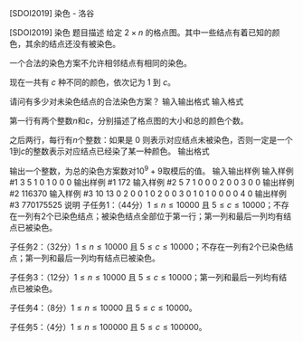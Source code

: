 



[SDOI2019] 染色 - 洛谷














[SDOI2019] 染色
题目描述
给定 $2 \times n$ 的格点图。其中一些结点有着已知的颜色，其余的结点还没有被染色。

 一个合法的染色方案不允许相邻结点有相同的染色。

现在一共有 $c$ 种不同的颜色，依次记为 $1$ 到 $c$。

 请问有多少对未染色结点的合法染色方案？
输入输出格式
输入格式

第一行有两个整数$n$和$c$，分别描述了格点图的大小和总的颜色个数。

之后两行，每行有$n$个整数：如果是 $0$ 则表示对应结点未被染色，否则一定是一个$1$到$c$的整数表示对应结点已经染了某一种颜色。
输出格式

输出一个整数，为总的染色方案数对$10^9+9$取模后的值。
输入输出样例
输入样例 #1
3 5
1 0 1
0 0 0
输出样例 #1
172
输入样例 #2
5 7
1 0 0 0 2
0 0 3 0 0
输出样例 #2
116370
输入样例 #3
10 13
0 2 0 0 1 0 2 0 0 3
0 1 0 1 0 0 0 0 4 0
输出样例 #3
770175525
说明
子任务$1$：（$44$分）$1\le n\le 10000$ 且 $5\le c\le 10000$；不存在一列有$2$个已染色结点；被染色结点全部位于第一行；第一列和最后一列均有结点已被染色。

子任务$2$：（$32$分）$1\le n\le 10000$ 且 $5\le c\le 10000$；不存在一列有$2$个已染色结点；第一列和最后一列均有结点已被染色。

子任务$3$：（$12$分）$1\le n\le 10000$ 且 $5\le c\le 10000$；第一列和最后一列均有结点已被染色。

子任务$4$：（$8$分）$1\le n\le 10000$ 且 $5\le c\le 10000$。

子任务$5$：（$4$分）$1\le n\le 100000$ 且 $5\le c\le 100000$。







